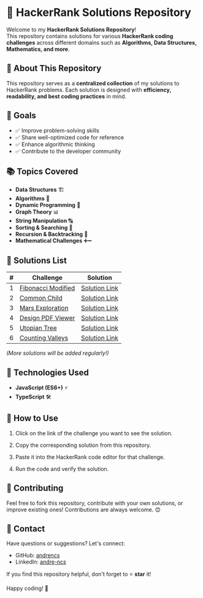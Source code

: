 # 🚀 HackerRank Solutions Repository

Welcome to my **HackerRank Solutions Repository**!  
This repository contains solutions for various **HackerRank coding challenges** across different domains such as **Algorithms, Data Structures, Mathematics, and more**.

## 📌 About This Repository

This repository serves as a **centralized collection** of my solutions to HackerRank problems. Each solution is designed with **efficiency, readability, and best coding practices** in mind.

## 🎯 Goals

- ✅ Improve problem-solving skills
- ✅ Share well-optimized code for reference
- ✅ Enhance algorithmic thinking
- ✅ Contribute to the developer community

## 📚 Topics Covered

- **Data Structures** 🏗️
- **Algorithms** 🔢
- **Dynamic Programming** 🚀
- **Graph Theory** 📊
- **String Manipulation** 🔠
- **Sorting & Searching** 🔎
- **Recursion & Backtracking** 🔁
- **Mathematical Challenges** ➕➖

## 📝 Solutions List

| #   | Challenge                                                                   | Solution                                                     |
| --- | --------------------------------------------------------------------------- | ------------------------------------------------------------ |
| 1   | [Fibonacci Modified](https://hackerrank.com/challenges/fibonacci-modified/) | [Solution Link](./Dynamic%20programing/FibonacciModified.ts) |
| 2   | [Common Child](https://hackerrank.com/challenges/common-child/)             | [Solution Link](./String/CommonChild.ts)                     |
| 3   | [Mars Exploration](https://hackerrank.com/challenges/mars-exploration/)     | [Solution Link](./String/MarsExploration.ts)                 |
| 4   | [Design PDF Viewer](https://hackerrank.com/challenges/designer-pdf-viewer/) | [Solution Link](./Implementation/DesignPDFViewer.ts)         |
| 5   | [Utopian Tree](https://hackerrank.com/challenges/utopian-tree/)             | [Solution Link](./Implementation/UtopianTree.ts)             |
| 6   | [Counting Valleys](https://hackerrank.com/challenges/counting-valleys)      | [Solution Link](./Implementation/CountingValleys.ts)         |

_(More solutions will be added regularly!)_

## 🔧 Technologies Used

- **JavaScript (ES6+)** ⚡
- **TypeScript** 🛠️

## 🚀 How to Use

1. Click on the link of the challenge you want to see the solution.

2. Copy the corresponding solution from this repository.

3. Paste it into the HackerRank code editor for that challenge.

4. Run the code and verify the solution.

## 🌟 Contributing

Feel free to fork this repository, contribute with your own solutions, or improve existing ones! Contributions are always welcome. 😊

## 📩 Contact

Have questions or suggestions? Let's connect:

- GitHub: [andrencs](https://github.com/andrencs)
- LinkedIn: [andre-ncs](https://linkedin.com/in/andre-ncs/)

If you find this repository helpful, don't forget to ⭐ **star** it!

Happy coding! 🚀
